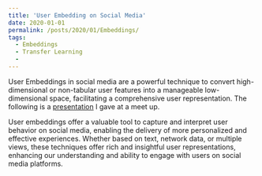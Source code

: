 ```yaml
---
title: 'User Embedding on Social Media'
date: 2020-01-01
permalink: /posts/2020/01/Embeddings/
tags:
  - Embeddings
  - Transfer Learning
  - 
---
```

User Embeddings in social media are a powerful technique to convert high-dimensional or non-tabular user features into a manageable low-dimensional space, facilitating a comprehensive user representation.
The following is a [presentation]([https://docs.google.com/presentation/d/1g7o8lQBKkbj-hpfLZDDGBkcnEcXXpPvoWW5N96dOVAM/edit?usp=sharing](https://drive.google.com/file/d/1lz2vRLWH3QYZ7Sl21cTbBQrVm_ePhM99/view?usp=sharing)) I gave at a meet up.

User embeddings offer a valuable tool to capture and interpret user behavior on social media, enabling the delivery of more personalized and effective experiences. Whether based on text, network data, or multiple views, these techniques offer rich and insightful user representations, enhancing our understanding and ability to engage with users on social media platforms.

 
